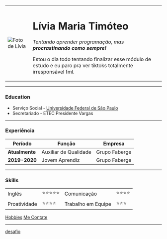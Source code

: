 <!DOCTYPE html>
<html>
<head>

  <meta charset="utf-8">
  <title>Livia's Personal Site</title>
</head>

 <body>
   <table cellspacing = "20">
    <tr>
      <td><img src="fotolivia.png" alt="Foto de Lívia"></td>
      <td><h1> Lívia Maria Timóteo </h1>
        <p><em>Tentando aprender programação, mas <strong>procrastinando como sempre!</strong> </em></p>
        <p>Estou o dia todo tentando finalizar esse módulo de estudo e eu paro pra ver tiktoks totalmente irresponsável fml.</p></td>
     </tr>
   </table>
<hr size = "3" noshade>

<h3> Education </h3>
<ul>
<li> Serviço Social - <a href="https://www.unifesp.br">Universidade Federal de São Paulo</a>
<li> Secretariado - ETEC Presidente Vargas
</ul>
<hr size = "3" noshade />
<h3> Experiência</h3>

<table cellspacing="10">
  <thead>
    <tr>
      <th>Período</th>
      <th> Função</th>
      <th> Empresa</th>
    </tr>
  </thead>
  <tbody>
    <tr>
      <td><b>Atualmente</b></td>
      <td>Auxiliar de Qualidade</td>
      <td>Grupo Faberge</td>
    </tr>
    <tr>
      <td><b>2019-2020</b></td>
      <td>Jovem Aprendiz</td>
      <td>Grupo Faberge</td>
    </tr>
  </tbody >
</table>
<hr size = "3" noshade/>
<h3> Skills</h3>
<table cellspacing = "10">
  <tbody>
    <tr>
      <td>Inglês</td>
      <td>⭐⭐⭐⭐⭐</td>
      <td>Comunicação</td>
      <td>⭐⭐⭐⭐</td>
    </tr>
    <tr>
    <td>Proatividade</td>
    <td>⭐⭐⭐⭐</td>
    <td>Trabalho em Equipe</td>
    <td>⭐⭐⭐</td>
   </tr>
  </tbody>
  </thead>
</table>
<a href="arquivos/hobbies.html">Hobbies</a>
<a href="arquivos/contatos.html">Me Contate</a>
<hr size ="3" noshade>
<a href="arquivos/desafio.html">desafio</a>
  </body>
 </html>
